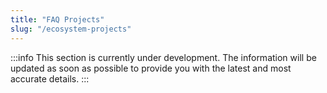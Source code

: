 ```yaml
---
title: "FAQ Projects"
slug: "/ecosystem-projects"
---
```


:::info
This section is currently under development. The information will be updated as soon as possible to provide you with the latest and most accurate details.
:::